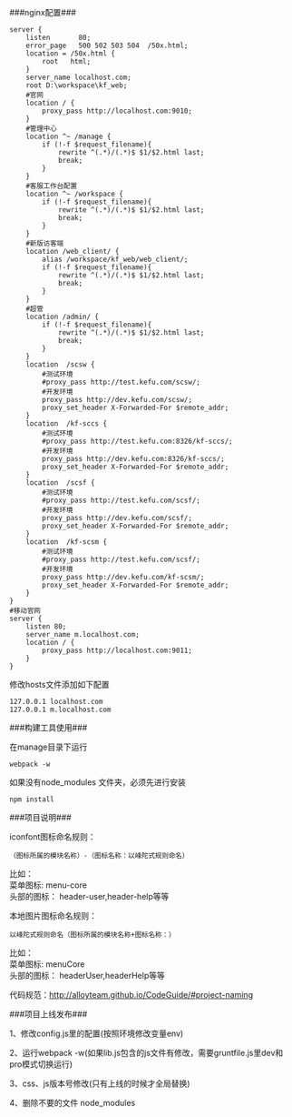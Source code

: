 ###nginx配置###  

    server {
        listen       80;
        error_page   500 502 503 504  /50x.html;
        location = /50x.html {
            root   html;
        }
        server_name localhost.com;
        root D:\workspace\kf_web;
        #官网
        location / {
			proxy_pass http://localhost.com:9010;
        }
        #管理中心
        location ^~ /manage {
            if (!-f $request_filename){
              	rewrite ^(.*)/(.*)$ $1/$2.html last;
              	break;
	    	}
        }        
        #客服工作台配置
        location ^~ /workspace {
            if (!-f $request_filename){
              	rewrite ^(.*)/(.*)$ $1/$2.html last;
              	break;
	    	}
        }
        #新版访客端
        location /web_client/ {
            alias /workspace/kf_web/web_client/;
            if (!-f $request_filename){
              	rewrite ^(.*)/(.*)$ $1/$2.html last;
              	break;
	    	}
        }
        #超管
        location /admin/ {
            if (!-f $request_filename){
              	rewrite ^(.*)/(.*)$ $1/$2.html last;
              	break;
	    	}
        }
        location  /scsw {
			#测试环境
			#proxy_pass http://test.kefu.com/scsw/;
			#开发环境
			proxy_pass http://dev.kefu.com/scsw/;
            proxy_set_header X-Forwarded-For $remote_addr;
        }
        location  /kf-sccs {
        	#测试环境
        	#proxy_pass http://test.kefu.com:8326/kf-sccs/;
        	#开发环境
			proxy_pass http://dev.kefu.com:8326/kf-sccs/;
            proxy_set_header X-Forwarded-For $remote_addr;
        }
        location  /scsf {
        	#测试环境
            #proxy_pass http://test.kefu.com/scsf/;
            #开发环境
            proxy_pass http://dev.kefu.com/scsf/;
            proxy_set_header X-Forwarded-For $remote_addr;
        } 	
        location  /kf-scsm {
        	#测试环境
            #proxy_pass http://test.kefu.com/scsf/;
            #开发环境
            proxy_pass http://dev.kefu.com/kf-scsm/;
            proxy_set_header X-Forwarded-For $remote_addr;
        }
    }
    #移动官网
	server {
        listen 80;
        server_name m.localhost.com;
		location / {
			proxy_pass http://localhost.com:9011;
		}
	}
	  
修改hosts文件添加如下配置  

    127.0.0.1 localhost.com
    127.0.0.1 m.localhost.com	 
	  
###构建工具使用###  

在manage目录下运行  

    webpack -w

如果没有node_modules 文件夹，必须先进行安装  
    
    npm install  
    
    
###项目说明###  

iconfont图标命名规则：  

    （图标所属的模块名称）-（图标名称：以峰陀式规则命名）  
    
比如：  
 菜单图标: menu-core  
头部的图标： header-user,header-help等等  

本地图片图标命名规则：  

    以峰陀式规则命名（图标所属的模块名称+图标名称：）  
  
比如：  
 菜单图标: menuCore  
头部的图标： headerUser,headerHelp等等    

代码规范：http://alloyteam.github.io/CodeGuide/#project-naming


###项目上线发布###   

1、修改config.js里的配置(按照环境修改变量env)      

2、运行webpack -w(如果lib.js包含的js文件有修改，需要gruntfile.js里dev和pro模式切换运行)  

3、css、js版本号修改(只有上线的时候才全局替换)

4、删除不要的文件  node_modules  

